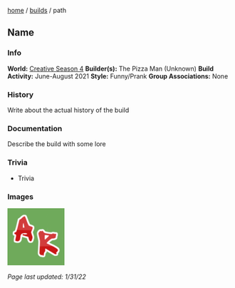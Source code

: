 [home](/) / [builds](/builds) / path

## Name

### Info
**World:** [Creative Season 4](/worlds/arc4)
**Builder(s):** The Pizza Man (Unknown)
**Build Activity:** June-August 2021
**Style:** Funny/Prank
**Group Associations:** None

### History
Write about the actual history of the build

### Documentation
Describe the build with some lore

### Trivia
- Trivia

### Images
![Alt](/favicon.png)



*Page last updated: 1/31/22*